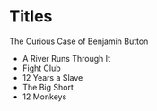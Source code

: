# Titles
The Curious Case of Benjamin Button
- A River Runs Through It
- Fight Club
- 12 Years a Slave
- The Big Short
- 12 Monkeys
